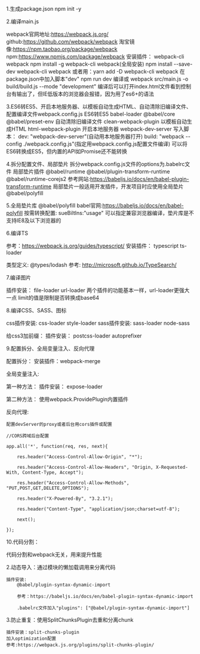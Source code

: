 1.生成package.json
    npm init -y

2.编译main.js

webpack官网地址:https://webpack.js.org/
github:https://github.com/webpack/webpack
淘宝镜像:https://npm.taobao.org/package/webpack
npm:https://www.npmjs.com/package/webpack
安装插件：
    webpack-cli
    webpack
    npm install -g webpack-cli webpack(全局安装)
    npm install --save-dev webpack-cli webpack
    或者用：yarn add -D webpack-cli webpack
在package.json中加入脚本"dev"
    npm run dev 编译或 webpack src/main.js -o build/build.js --mode "development"
编译后可以打开index.html文件看到控制台有输出了，但IE低版本的浏览器会报错，因为用了es6+的语法

3.ES6转ES5、开启本地服务器、以模板自动生成HTML、自动清除旧编译文件、配置编译文件webpack.config.js
ES6转ES5
    babel-loader
    @babel/core
    @babel/preset-env
自动清除旧编译文件
    clean-webpack-plugin
以模板自动生成HTML
    html-webpack-plugin
开启本地服务器
    webpack-dev-server
写入脚本：
    dev: "webpack-dev-server"(自动用本地服务器打开)
    build: "webpack --config ./webpack.config.js"(指定用webpack.config.js配置文件编译)
可以将ES6转换成ES5，但内置的API如Promise还不能转换

4.拆分配置文件、局部垫片
拆分webpack.config.js文件的options为.babelrc文件
局部垫片插件
    @babel/runtime
    @babel/plugin-transform-runtime
    @babel/runtime-corejs2
参考网站:https://babeljs.io/docs/en/babel-plugin-transform-runtime 
局部垫片一般适用开发插件，开发项目时应使用全局垫片@babel/polyfill

5.全局垫片库
    @babel/polyfill
    babel官网:https://babeljs.io/docs/en/babel-polyfill
按需转换配置:
    sueBiltIns:"usage"
可以指定兼容浏览器编译，垫片库是不支持IE8及以下浏览器的

6.编译TS

参考：https://webpack.js.org/guides/typescript/
安装插件：
    typescript
    ts-loader

类型定义:
    @types/lodash
参考:
http://microsoft.github.io/TypeSearch/

7.编译图片

插件安装：
    file-loader
    url-loader
两个插件的功能基本一样，url-loader更强大一点
limit的值是限制是否转换成base64

8.编译CSS、SASS、图标

css插件安装:
    css-loader
    style-loader
sass插件安装:
    sass-loader
    node-sass

给css3加前缀：
    插件安装：
    postcss-loader
    autoprefixer

9.配置拆分、全局变量注入、反向代理

配置拆分：
    安装插件：webpack-merge

全局变量注入:

第一种方法：
    插件安装：
        expose-loader

第二种方法：
    使用webpack.ProvidePlugin内置插件

反向代理:

    配置devServer的proxy或者后台用cors插件或配置

    //CORS跨域后台配置

    app.all('*', function(req, res, next){

        res.header("Access-Control-Allow-Origin", "*");

        res.header("Access-Control-Allow-Headers", "Origin, X-Requested-With, Content-Type, Accept");

        res.header("Access-Control-Allow-Methods", "PUT,POST,GET,DELETE,OPTIONS");

        res.header("X-Powered-By", "3.2.1");

        res.header("Content-Type", "application/json;charset=utf-8");

        next();

    });

10.代码分割：

代码分割和webpack无关，用来提升性能

2.动态导入：通过模块的懒加载调用来分离代码

    插件安装:
        @babel/plugin-syntax-dynamic-import

        参考：https://babeljs.io/docs/en/babel-plugin-syntax-dynamic-import

        .babelrc文件加入"plugins": ["@babel/plugin-syntax-dynamic-import"]

3.防止重复：使用SplitChunksPlugin去重和分离chunk

    插件安装：split-chunks-plugin
    加入optimization配置
    参考:https://webpack.js.org/plugins/split-chunks-plugin/



